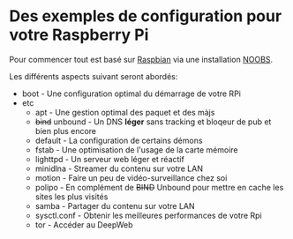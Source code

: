 Des exemples de configuration pour votre Raspberry Pi
=======================================

Pour commencer tout est basé sur [Raspbian](http://www.raspbian.org/) via une installation [NOOBS](http://www.raspberrypi.org/help/noobs-setup/).

Les différents aspects suivant seront abordés:
* boot - Une configuration optimal du démarrage de votre RPi
* etc
  * apt - Une gestion optimal des paquet et des màjs
  * ~~bind~~ unbound - Un DNS **léger** sans tracking et bloqeur de pub et bien plus encore
  * default - La configuration de certains démons
  * fstab - Une optimisation de l'usage de la carte mémoire 
  * lighttpd - Un serveur web léger et réactif
  * minidlna - Streamer du contenu sur votre LAN
  * motion - Faire un peu de vidéo-surveillance chez soi
  * polipo - En complément de ~~BIND~~ Unbound pour mettre en cache les sites les plus visités
  * samba - Partager du contenu sur votre LAN
  * sysctl.conf - Obtenir les meilleures performances de votre Rpi
  * tor - Accéder au DeepWeb
